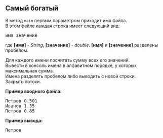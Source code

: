 ## Самый богатый

В метод `main` первым параметром приходит имя файла.  
В этом файле каждая строка имеет следующий вид:  
<pre>
имя значение
</pre>
где **[имя]** - *String*, **[значение]** - *double*. **[имя]** и **[значение]** разделены пробелом.

Для каждого имени посчитать сумму всех его значений.  
Вывести в консоль имена в алфавитном порядке, у которых максимальная сумма.  
Имена разделять пробелом либо выводить с новой строки.  
Закрыть потоки.

**Пример входного файла:**
<pre>
Петров 0.501
Иванов 1.35
Петров 0.85
</pre>

**Пример вывода:**
<pre>
Петров
</pre>
